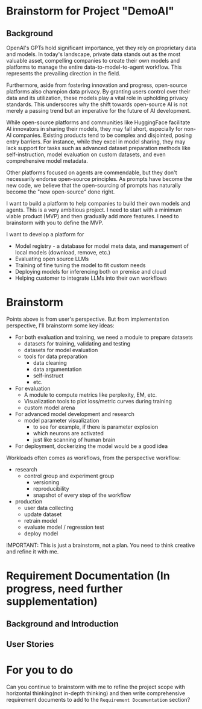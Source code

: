 # Brainstorm for Project "DemoAI"

## Background

OpenAI's GPTs hold significant importance, yet they rely on proprietary data and models. In today's landscape, private data stands out as the most valuable asset, compelling companies to create their own models and platforms to manage the entire data-to-model-to-agent workflow. This represents the prevailing direction in the field.

Furthermore, aside from fostering innovation and progress, open-source platforms also champion data privacy. By granting users control over their data and its utilization, these models play a vital role in upholding privacy standards. This underscores why the shift towards open-source AI is not merely a passing trend but an imperative for the future of AI development.

While open-source platforms and communities like HuggingFace facilitate AI innovators in sharing their models, they may fall short, especially for non-AI companies. Existing products tend to be complex and disjointed, posing entry barriers. For instance, while they excel in model sharing, they may lack support for tasks such as advanced dataset preparation methods like self-instruction, model evaluation on custom datasets, and even comprehensive model metadata.

Other platforms focused on agents are commendable, but they don't necessarily endorse open-source principles. As prompts have become the new code, we believe that the open-sourcing of prompts has naturally become the "new open-source" done right.

I want to build a platform to help companies to build their own models and agents. This is a very ambitious project. I need to start with a minimum viable product (MVP) and then gradually add more features. I need to brainstorm with you to define the MVP.

I want to develop a platform for

* Model registry - a database for model meta data, and management of local models (download, remove, etc.)
* Evaluating open source LLMs
* Training of fine tuning the model to fit custom needs
* Deploying models for inferencing both on premise and cloud
* Helping customer to integrate LLMs into their own workflows

# Brainstorm

Points above is from user's perspective. But from implementation perspective, I'll brainstorm some key ideas:

* For both evaluation and training, we need a module to prepare datasets
  - datasets for training, validating and testing
  - datasets for model evaluation
  - tools for data preparation
    * data cleaning
    * data argumentation
    * self-instruct
    * etc.
* For evaluation
  - A module to compute metrics like perplexity, EM, etc.
  - Visualization tools to plot loss/metric curves during training
  - custom model arena
* For advanced model development and research
  - model parameter visualization
    * to see for example, if there is parameter explosion
    * which neurons are activated
    * just like scanning of human brain
* For deployment, dockerizing the model would be a good idea

Workloads often comes as workflows, from the perspective workflow:

* research
  - control group and experiment group
    * versioning
    * reproducibility
    * snapshot of every step of the workflow
* production
  - user data collecting
  - update dataset
  - retrain model
  - evaluate model / regression test
  - deploy model

IMPORTANT: This is just a brainstorm, not a plan. You need to think creative and refine it with me.

# Requirement Documentation (In progress, need further supplementation)

## Background and Introduction

## User Stories

## 

# For you to do

Can you continue to brainstorm with me to refine the project scope with horizontal thinking(not in-depth thinking) and then write comprehensive requirement documents to add to the `Requirement Documentation` section?